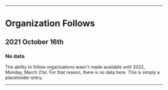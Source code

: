 
***

# Organization Follows

## 2021 October 16th

### No data

The ability to follow organizations wasn't made available until 2022, Monday, March 21st. For that reason, there is no data here. This is simply a placeholder entry.

***
